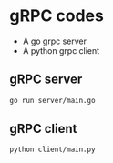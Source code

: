 # gRPC codes

- A go grpc server
- A python grpc client

## gRPC server

```bash
go run server/main.go
```

## gRPC client

```bash
python client/main.py
```

